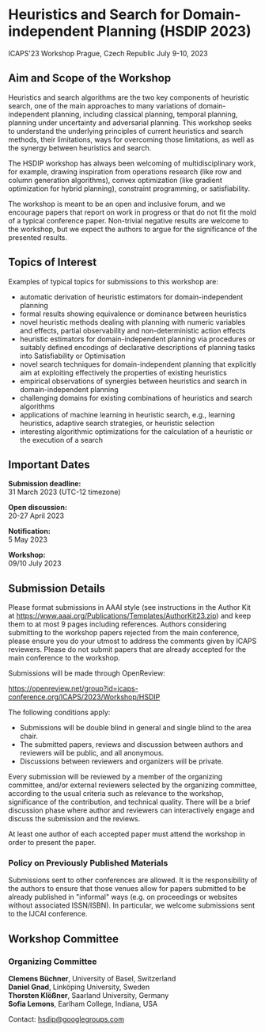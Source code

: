 # Heuristics and Search for Domain-independent Planning (HSDIP 2023)

ICAPS'23 Workshop
Prague, Czech Republic
July 9-10, 2023

## Aim and Scope of the Workshop

Heuristics and search algorithms are the two key components of
heuristic search, one of the main approaches to many variations of
domain-independent planning, including classical planning, temporal
planning, planning under uncertainty and adversarial planning. This
workshop seeks to understand the underlying principles of current
heuristics and search methods, their limitations, ways for overcoming
those limitations, as well as the synergy between heuristics and
search.

The HSDIP workshop has always been welcoming of multidisciplinary
work, for example, drawing inspiration from operations research (like
row and column generation algorithms), convex optimization (like
gradient optimization for hybrid planning), constraint programming, or
satisfiability.

The workshop is meant to be an open and inclusive forum, and we
encourage papers that report on work in progress or that do not fit
the mold of a typical conference paper. Non-trivial negative results
are welcome to the workshop, but we expect the authors to argue for
the significance of the presented results.

## Topics of Interest

Examples of typical topics for submissions to this workshop are:
- automatic derivation of heuristic estimators for domain-independent planning
- formal results showing equivalence or dominance between heuristics
- novel heuristic methods dealing with planning with numeric variables
  and effects, partial observability and non-deterministic action effects
- heuristic estimators for domain-independent planning via procedures or 
  suitably defined encodings of declarative descriptions of planning tasks into 
  Satisfiability or Optimisation
- novel search techniques for domain-independent planning that explicitly aim at 
  exploiting effectively the properties of existing heuristics
- empirical observations of synergies between heuristics and search in 
  domain-independent planning
- challenging domains for existing combinations of heuristics and search 
  algorithms
- applications of machine learning in heuristic search, e.g., learning heuristics, 
  adaptive search strategies, or heuristic selection
- interesting algorithmic optimizations for the calculation of a 
  heuristic or the execution of a search

## Important Dates

**Submission deadline:**  
31 March 2023 (UTC-12 timezone)

**Open discussion:**  
20-27 April 2023

**Notification:**  
5 May 2023

**Workshop:**  
09/10 July 2023

## Submission Details

Please format submissions in AAAI style (see instructions in the Author Kit at 
https://www.aaai.org/Publications/Templates/AuthorKit23.zip) and keep them to 
at most 9 pages including references. Authors considering submitting to the 
workshop papers rejected from the main conference, please ensure you do your 
utmost to address the comments given by ICAPS reviewers. Please do not submit 
papers that are already accepted for the main conference to the workshop.

Submissions will be made through OpenReview:

https://openreview.net/group?id=icaps-conference.org/ICAPS/2023/Workshop/HSDIP

The following conditions apply:

 - Submissions will be double blind in general and single blind to the area
   chair.
 - The submitted papers, reviews and discussion between authors and reviewers
   will be public, and all anonymous.
 - Discussions between reviewers and organizers will be private.

Every submission will be reviewed by a member of the organizing committee,
and/or external reviewers selected by the organizing committee, according
to the usual criteria such as relevance to the workshop, significance of
the contribution, and technical quality. There will be a brief discussion
phase where author and reviewers can interactively engage and discuss the
submission and the reviews.

At least one author of each accepted paper must attend the workshop in
order to present the paper.

### Policy on Previously Published Materials

Submissions sent to other conferences are allowed. It is the
responsibility of the authors to ensure that those venues allow for
papers submitted to be already published in "informal" ways (e.g. on
proceedings or websites without associated ISSN/ISBN). In particular,
we welcome submissions sent to the IJCAI conference.

## Workshop Committee

### Organizing Committee

**Clemens Büchner**, University of Basel, Switzerland  
**Daniel Gnad**, Linköping University, Sweden  
**Thorsten Klößner**, Saarland University, Germany  
**Sofia Lemons**, Earlham College, Indiana, USA

Contact: hsdip@googlegroups.com


